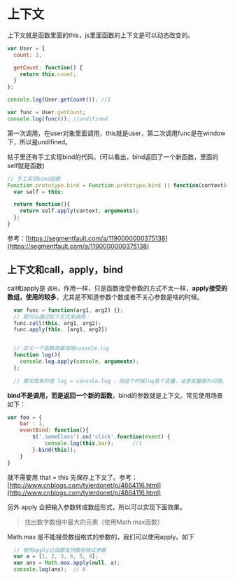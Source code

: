 # 上下文

上下文就是函数里面的this，js里面函数的上下文是可以动态改变的。

```js
var User = {
  count: 1,

  getCount: function() {
    return this.count;
  }
};

console.log(User.getCount()); //1

var func = User.getCount;
console.log(func()); //undifined
```

第一次调用，在user对象里面调用，this就是user，第二次调用func是在window下，所以是undifined。

帖子里还有手工实现bind的代码。\(可以看出，bind返回了一个新函数，里面的self就是函数\)

```js
// 手工实现bind函数
Function.prototype.bind = Function.prototype.bind || function(context){
  var self = this;

  return function(){
    return self.apply(context, arguments);
  };
}
```

参考：[https://segmentfault.com/a/1190000000375138](https://segmentfault.com/a/1190000000375138)

## 

## 上下文和call，apply，bind

call和apply是 `调用`，作用一样，只是函数接受参数的方式不太一样，**apply接受的数组，使用的较多**，尤其是不知道参数个数或者不关心参数是啥的时候。

```js
  var func = function(arg1, arg2) {};
  // 就可以通过如下方式来调用：
  func.call(this, arg1, arg2);
  func.apply(this, [arg1, arg2])


  // 定义一个函数直接调用console.log
  function log(){
    console.log.apply(console, arguments);
  };
  
  // 更加简单的是 log = console.log ，但这个时候log是个变量，注意变量提升问题。
```

**bind不是调用，而是返回一个新的函数**，bind的参数就是上下文。常见使用场景如下：

```js
var foo = {
    bar : 1,
    eventBind: function(){
        $('.someClass').on('click',function(event) {
            console.log(this.bar);      //1
        }.bind(this));
    }
}
```

就不需要用 that = this 先保存上下文了。参考：[http://www.cnblogs.com/tylerdonet/p/4864116.html](http://www.cnblogs.com/tylerdonet/p/4864116.html)

另外 apply 会把输入参数转成数组形式，所以可以实现下面效果。

> 找出数字数组中最大的元素（使用Math.max函数）

Math.max 是不能接受数组格式的参数的，我们可以使用apply。如下

```js
  // 使用apply让函数支持数组格式参数
  var a = [1, 2, 3, 6, 5, 4];
  var ans = Math.max.apply(null, a);
  console.log(ans);  // 6
```



